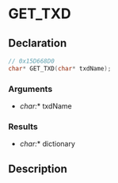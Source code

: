 # GET_TXD

## Declaration
```cpp
// 0x15D668D0
char* GET_TXD(char* txdName);
```

### Arguments
- **char*:** txdName

### Results
- **char*:** dictionary

## Description
